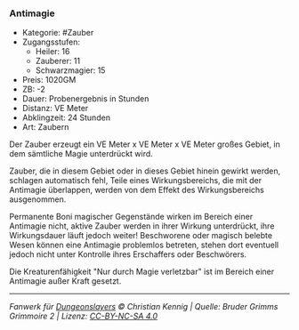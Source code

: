 ### Antimagie

- Kategorie: #Zauber
- Zugangsstufen:
  - Heiler: 16
  - Zauberer: 11
  - Schwarzmagier: 15
- Preis: 1020GM
- ZB: -2
- Dauer: Probenergebnis in Stunden
- Distanz: VE Meter
- Abklingzeit: 24 Stunden
- Art: Zaubern



Der Zauber erzeugt ein VE Meter x VE Meter x VE Meter großes Gebiet, in dem sämtliche Magie unterdrückt wird.

Zauber, die in diesem Gebiet oder in dieses Gebiet hinein gewirkt werden, schlagen automatisch fehl, Teile eines Wirkungsbereichs, die mit der Antimagie überlappen, werden von dem Effekt des Wirkungsbereichs ausgenommen.

Permanente Boni magischer Gegenstände wirken im Bereich einer Antimagie nicht, aktive Zauber werden in ihrer Wirkung unterdrückt, ihre Wirkungsdauer läuft jedoch weiter! Beschworene oder magisch belebte Wesen können eine Antimagie problemlos betreten, stehen dort eventuell jedoch nicht unter Kontrolle ihres Erschaffers oder Beschwörers.

Die Kreaturenfähigkeit "Nur durch Magie verletzbar" ist im Bereich einer Antimagie außer Kraft gesetzt.

---

_Fanwerk für [Dungeonslayers](https://www.dungeonslayers.net/) © Christian Kennig | Quelle: Bruder Grimms Grimmoire 2 | Lizenz: [CC-BY-NC-SA 4.0](https://creativecommons.org/licenses/by-nc-sa/4.0/deed.de)_
